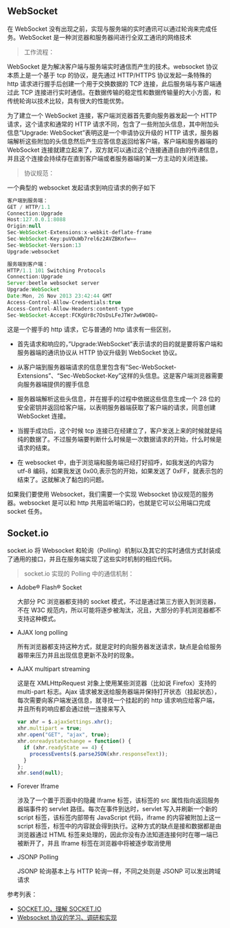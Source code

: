 ## WebSocket

在 WebSocket 没有出现之前，实现与服务端的实时通讯可以通过轮询来完成任务。WebSocket 是一种浏览器和服务器间进行全双工通讯的网络技术

> 工作流程：

WebSocket 是为解决客户端与服务端实时通信而产生的技术。websocket 协议本质上是一个基于 tcp 的协议，是先通过 HTTP/HTTPS 协议发起一条特殊的 http 请求进行握手后创建一个用于交换数据的 TCP 连接，此后服务端与客户端通过此 TCP 连接进行实时通信。在数据传输的稳定性和数据传输量的大小方面，和传统轮询以技术比较，具有很大的性能优势。

为了建立一个 WebSocket 连接，客户端浏览器首先要向服务器发起一个 HTTP 请求，这个请求和通常的 HTTP 请求不同，包含了一些附加头信息，其中附加头信息”Upgrade: WebSocket”表明这是一个申请协议升级的 HTTP 请求，服务器端解析这些附加的头信息然后产生应答信息返回给客户端，客户端和服务器端的 WebSocket 连接就建立起来了，双方就可以通过这个连接通道自由的传递信息，并且这个连接会持续存在直到客户端或者服务器端的某一方主动的关闭连接。

> 协议规范：

一个典型的 websocket 发起请求到响应请求的例子如下

```js
客户端到服务端：
GET / HTTP/1.1
Connection:Upgrade
Host:127.0.0.1:8088
Origin:null
Sec-WebSocket-Extensions:x-webkit-deflate-frame
Sec-WebSocket-Key:puVOuWb7rel6z2AVZBKnfw==
Sec-WebSocket-Version:13
Upgrade:websocket

服务端到客户端：
HTTP/1.1 101 Switching Protocols
Connection:Upgrade
Server:beetle websocket server
Upgrade:WebSocket
Date:Mon, 26 Nov 2013 23:42:44 GMT
Access-Control-Allow-Credentials:true
Access-Control-Allow-Headers:content-type
Sec-WebSocket-Accept:FCKgUr8c7OsDsLFeJTWrJw6WO8Q=
```

这是一个握手的 http 请求，它与普通的 http 请求有一些区别，

* 首先请求和响应的，”Upgrade:WebSocket”表示请求的目的就是要将客户端和服务器端的通讯协议从 HTTP 协议升级到 WebSocket 协议。

* 从客户端到服务器端请求的信息里包含有”Sec-WebSocket-Extensions”、“Sec-WebSocket-Key”这样的头信息。这是客户端浏览器需要向服务器端提供的握手信息

* 服务器端解析这些头信息，并在握手的过程中依据这些信息生成一个 28 位的安全密钥并返回给客户端，以表明服务器端获取了客户端的请求，同意创建 WebSocket 连接。

* 当握手成功后，这个时候 tcp 连接已在经建立了，客户发送上来的时候就是纯纯的数据了。不过服务端要判断什么时候是一次数据请求的开始，什么时候是请求的结束。

* 在 websocket 中，由于浏览端和服务端已经打好招呼，如我发送的内容为 utf-8 编码，如果我发送 0x00,表示包的开始，如果发送了 0xFF，就表示包的结束了。这就解决了黏包的问题。

如果我们要使用 Websocket，我们需要一个实现 Websocket 协议规范的服务器。websocket 是可以和 http 共用监听端口的，也就是它可以公用端口完成 socket 任务。

## Socket.io

socket.io 将 Websocket 和轮询（Polling）机制以及其它的实时通信方式封装成了通用的接口，并且在服务端实现了这些实时机制的相应代码。

> socket.io 实现的 Polling 中的通信机制：

* Adobe® Flash® Socket

  大部分 PC 浏览器都支持的 socket 模式，不过是通过第三方嵌入到浏览器，不在 W3C 规范内，所以可能将逐步被淘汰，况且，大部分的手机浏览器都不支持这种模式。

* AJAX long polling

  所有浏览器都支持这种方式，就是定时的向服务器发送请求，缺点是会给服务器带来压力并且出现信息更新不及时的现象。

* AJAX multipart streaming

  这是在 XMLHttpRequest 对象上使用某些浏览器（比如说 Firefox）支持的 multi-part 标志。Ajax 请求被发送给服务器端并保持打开状态（挂起状态），每次需要向客户端发送信息，就寻找一个挂起的的 http 请求响应给客户端，并且所有的响应都会通过统一连接来写入

  ```js
  var xhr = $.ajaxSettings.xhr();
  xhr.multipart = true;
  xhr.open("GET", "ajax", true);
  xhr.onreadystatechange = function() {
    if (xhr.readyState == 4) {
      processEvents($.parseJSON(xhr.responseText));
    }
  };
  xhr.send(null);
  ```

* Forever Iframe

  涉及了一个置于页面中的隐藏 Iframe 标签，该标签的 src 属性指向返回服务器端事件的 servlet 路径。每次在事件到达时，servlet 写入并刷新一个新的 script 标签，该标签内部带有 JavaScript 代码，iframe 的内容被附加上这一 script 标签，标签中的内容就会得到执行。这种方式的缺点是接和数据都是由浏览器通过 HTML 标签来处理的，因此你没有办法知道连接何时在哪一端已被断开了，并且 Iframe 标签在浏览器中将被逐步取消使用

* JSONP Polling

  JSONP 轮询基本上与 HTTP 轮询一样，不同之处则是 JSONP 可以发出跨域请求

参考列表：

- [SOCKET.IO，理解 SOCKET.IO](https://www.cnblogs.com/xiezhengcai/p/3957314.html)
- [Websocket 协议的学习、调研和实现](https://www.cnblogs.com/lizhenghn/p/5155933.html)
